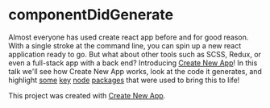 # componentDidGenerate

Almost everyone has used create react app before and for good reason. With a single stroke at the command line, you can spin up a new react application ready to go. But what about other tools such as SCSS, Redux, or even a full-stack app with a back end? Introducing [Create New App](https://github.com/qodesmith/create-new-app)! In this talk we'll see how Create New App works, look at the code it generates, and highlight [some](https://www.npmjs.com/package/command-line-args) [key](https://www.npmjs.com/package/validate-npm-package-name) [node](https://www.npmjs.com/package/chalk) [packages](https://www.npmjs.com/package/fs-extra) that were used to bring this to life!

This project was created with [Create New App](https://github.com/qodesmith/create-new-app).
